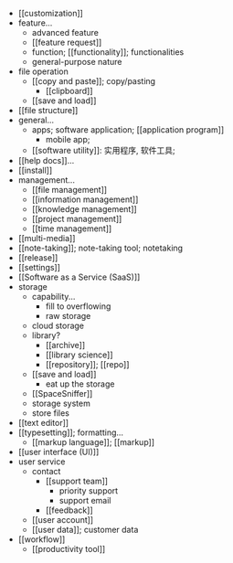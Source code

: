 - [[customization]]
- feature...
    - advanced feature
    - [[feature request]]
    - function; [[functionality]]; functionalities
    - general-purpose nature
- file operation
    - [[copy and paste]]; copy/pasting
        - [[clipboard]]
    - [[save and load]]
- [[file structure]]
- general...
    - apps; software application; [[application program]]
        - mobile app; 
    - [[software utility]]: 实用程序, 软件工具;
- [[help docs]]...
- [[install]]
- management...
    - [[file management]]
    - [[information management]]
    - [[knowledge management]]
    - [[project management]]
    - [[time management]]
- [[multi-media]]
- [[note-taking]]; note-taking tool; notetaking
- [[release]]
- [[settings]]
- [[Software as a Service (SaaS)]]
- storage
    - capability...
        - fill to overflowing
        - raw storage
    - cloud storage
    - library?
        - [[archive]]
        - [[library science]]
        - [[repository]]; [[repo]]
    - [[save and load]]
        - eat up the storage
    - [[SpaceSniffer]]
    - storage system
    - store files
- [[text editor]]
- [[typesetting]]; formatting...
    - [[markup language]]; [[markup]]
- [[user interface (UI)]]
- user service
    - contact
        - [[support team]]
            - priority support
            - support email
        - [[feedback]]
    - [[user account]]
    - [[user data]]; customer data
- [[workflow]]
    - [[productivity tool]]
